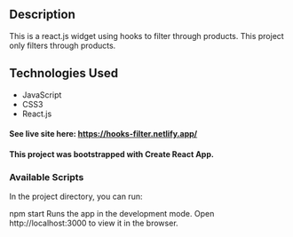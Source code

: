 ## Description
This is a react.js widget using hooks to filter through products. This project only filters through products. 

## Technologies Used
* JavaScript
* CSS3
* React.js

#### See live site here: https://hooks-filter.netlify.app/

#### This project was bootstrapped with Create React App.

### Available Scripts
In the project directory, you can run:

npm start
Runs the app in the development mode.
Open http://localhost:3000 to view it in the browser.

